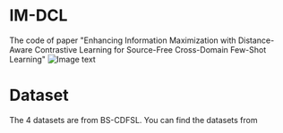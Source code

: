 # IM-DCL
The code of paper "Enhancing Information Maximization with Distance-Aware Contrastive Learning for Source-Free Cross-Domain Few-Shot Learning"
![Image text](https://github.com/xuhuali-mxj/IM-DCL/tree/main/img-folder/1693295248(1).png)

# Dataset
The 4 datasets are from BS-CDFSL. You can find the datasets from 
